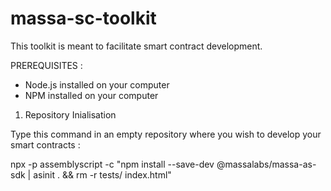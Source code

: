 # massa-sc-toolkit

This toolkit is meant to facilitate smart contract development.

PREREQUISITES :
- Node.js installed on your computer
- NPM installed on your computer

1. Repository Inialisation

Type this command in an empty repository where you wish to develop your smart contracts :

npx -p assemblyscript -c "npm install --save-dev @massalabs/massa-as-sdk | asinit . && rm -r tests/ index.html"